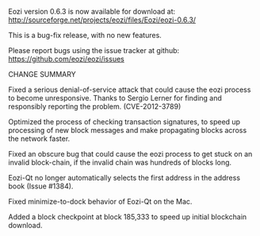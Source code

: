 Eozi version 0.6.3 is now available for download at:
  http://sourceforge.net/projects/eozi/files/Eozi/eozi-0.6.3/

This is a bug-fix release, with no new features.

Please report bugs using the issue tracker at github:
  https://github.com/eozi/eozi/issues

CHANGE SUMMARY

Fixed a serious denial-of-service attack that could cause the
eozi process to become unresponsive. Thanks to Sergio Lerner
for finding and responsibly reporting the problem. (CVE-2012-3789)

Optimized the process of checking transaction signatures, to
speed up processing of new block messages and make propagating
blocks across the network faster.

Fixed an obscure bug that could cause the eozi process to get
stuck on an invalid block-chain, if the invalid chain was
hundreds of blocks long.

Eozi-Qt no longer automatically selects the first address
in the address book (Issue #1384).

Fixed minimize-to-dock behavior of Eozi-Qt on the Mac.

Added a block checkpoint at block 185,333 to speed up initial
blockchain download.
